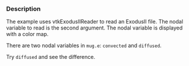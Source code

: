 ### Description

The example uses vtkExodusIIReader to read an ExodusII file. The nodal variable to read is the second argument. The nodal variable is displayed with a color map.

There are two nodal variables in `mug.e`: `convected` and `diffused`.

Try `diffused` and see the difference.
